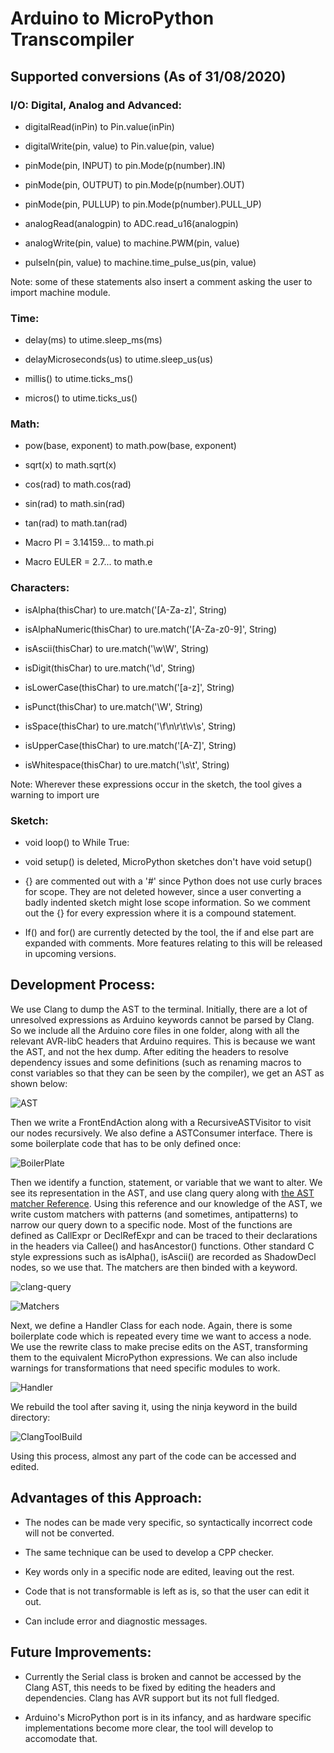 # Arduino to MicroPython Transcompiler

## Supported conversions (As of 31/08/2020)

### I/O: Digital, Analog and Advanced:

- digitalRead(inPin) to Pin.value(inPin)

- digitalWrite(pin, value) to Pin.value(pin, value)

- pinMode(pin, INPUT) to pin.Mode(p(number).IN)

- pinMode(pin, OUTPUT) to pin.Mode(p(number).OUT)

- pinMode(pin, PULLUP) to pin.Mode(p(number).PULL_UP)

- analogRead(analogpin) to ADC.read_u16(analogpin)

- analogWrite(pin, value) to machine.PWM(pin, value)

- pulseIn(pin, value) to machine.time_pulse_us(pin, value)

Note: some of these statements also insert a comment asking the user to import machine module.

### Time:

- delay(ms) to utime.sleep_ms(ms)

- delayMicroseconds(us) to utime.sleep_us(us)

- millis() to utime.ticks_ms()

- micros() to utime.ticks_us()

### Math:

- pow(base, exponent) to math.pow(base, exponent)

- sqrt(x) to math.sqrt(x)

- cos(rad) to math.cos(rad)

- sin(rad) to math.sin(rad)

- tan(rad) to math.tan(rad)

- Macro PI = 3.14159... to math.pi

- Macro EULER = 2.7... to math.e

### Characters:

- isAlpha(thisChar) to ure.match('[A-Za-z]', String)

- isAlphaNumeric(thisChar) to ure.match('[A-Za-z0-9]', String)

- isAscii(thisChar) to ure.match('\w\W', String)

- isDigit(thisChar) to ure.match('\d', String)

- isLowerCase(thisChar) to ure.match('[a-z]', String)

- isPunct(thisChar) to ure.match('\W', String)

- isSpace(thisChar) to ure.match('\f\n\r\t\v\s', String)

- isUpperCase(thisChar) to ure.match('[A-Z]', String)

- isWhitespace(thisChar) to ure.match('\s\t', String)

Note: Wherever these expressions occur in the sketch, the tool gives a warning to import ure

###  Sketch:

- void loop() to While True:

- void setup() is deleted, MicroPython sketches don't have void setup()

- {} are commented out with a '#' since Python does not use curly braces for scope. They are not deleted however, since a user converting a badly indented sketch might lose scope information. So we comment out the {} for every expression where it is a compound statement.

- If() and for() are currently detected by the tool, the if and else part are expanded with comments. More features relating to this will be released in upcoming versions.

## Development Process:

We use Clang to dump the AST to the terminal. Initially, there are a lot of unresolved expressions as Arduino keywords cannot be parsed by Clang. So we include all the Arduino core files in one folder, along with all the relevant AVR-libC headers that Arduino requires. This is because we want the AST, and not the hex dump. After editing the headers to resolve dependency issues and some definitions (such as renaming macros to const variables so that they can be seen by the compiler), we get an AST as shown below:

![AST](https://github.com/AshutoshPandey123456/micropy-convert/blob/master/Proposal%20Images/Clang-AST.png)

Then we write a FrontEndAction along with a RecursiveASTVisitor to visit our nodes recursively. We also define a ASTConsumer interface. There is some boilerplate code that has to be only defined once:

![BoilerPlate](https://github.com/AshutoshPandey123456/micropy-convert/blob/master/Proposal%20Images/ASTConsumer.png)

Then we identify a function, statement, or variable that we want to alter. We see its representation in the AST, and use clang query along with [the AST matcher Reference](https://clang.llvm.org/docs/LibASTMatchersReference.html). Using this reference and our knowledge of the AST, we write custom matchers with patterns (and sometimes, antipatterns) to narrow our query down to a specific node. Most of the functions are defined as CallExpr or DeclRefExpr and can be traced to their declarations in the headers via Callee() and hasAncestor() functions. Other standard C style expressions such as isAlpha(), isAscii() are recorded as ShadowDecl nodes, so we use that. The matchers are then binded with a keyword.

![clang-query](https://github.com/AshutoshPandey123456/micropy-convert/blob/master/Proposal%20Images/clang-query.png)

![Matchers](https://github.com/AshutoshPandey123456/micropy-convert/blob/master/Proposal%20Images/matcher.png)

Next, we define a Handler Class for each node. Again, there is some boilerplate code which is repeated every time we want to access a node. We use the rewrite class to make precise edits on the AST, transforming them to the equivalent MicroPython expressions. We can also include warnings for transformations that need specific modules to work.

![Handler](https://github.com/AshutoshPandey123456/micropy-convert/blob/master/Proposal%20Images/Handler.png)

We rebuild the tool after saving it, using the ninja keyword in the build directory:

![ClangToolBuild](https://github.com/AshutoshPandey123456/micropy-convert/blob/master/Proposal%20Images/clangtoolbuild.png)

Using this process, almost any part of the code can be accessed and edited.

## Advantages of this Approach:

- The nodes can be made very specific, so syntactically incorrect code will not be converted.

- The same technique can be used to develop a CPP checker.

- Key words only in a specific node are edited, leaving out the rest.

- Code that is not transformable is left as is, so that the user can edit it out.

- Can include error and diagnostic messages.

## Future Improvements:

- Currently the Serial class is broken and cannot be accessed by the Clang AST, this needs to be fixed by editing the headers and dependencies. Clang has AVR support but its not full fledged.

- Arduino's MicroPython port is in its infancy, and as hardware specific implementations become more clear, the tool will develop to accomodate that.

